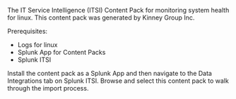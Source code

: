 The IT Service Intelligence (ITSI) Content Pack for monitoring system health for linux. This content pack was generated by Kinney Group Inc.

Prerequisites:
- Logs for linux
- Splunk App for Content Packs
- Splunk ITSI

Install the content pack as a Splunk App and then navigate to the Data Integrations tab on Splunk ITSI. Browse and select this content pack to walk through the import process.